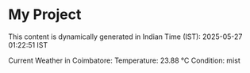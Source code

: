 # My Project

This content is dynamically generated in Indian Time (IST): 2025-05-27 01:22:51 IST


Current Weather in Coimbatore:
Temperature: 23.88 °C
Condition: mist
